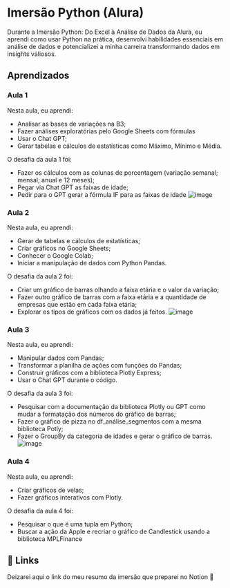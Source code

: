 
# Imersão Python (Alura)

Durante a Imersão Python: Do Excel à Análise de Dados da Alura, eu aprendi como usar Python na prática, desenvolvi habilidades essenciais em análise de dados e potencializei a minha carreira transformando dados em insights valiosos.
## Aprendizados

### Aula 1 
Nesta aula, eu aprendi:
- Analisar as bases de variações na B3;
- Fazer análises exploratórias pelo Google Sheets com fórmulas
- Usar o Chat GPT;
- Gerar tabelas e cálculos de estatísticas como Máximo, Mínimo e Média.

O desafia da aula 1 foi:
- Fazer os cálculos com as colunas de porcentagem (variação semanal; mensal; anual e 12 meses);
- Pegar via Chat GPT as faixas de idade;
- Pedir para o GPT gerar a fórmula IF para as faixas de idade
![image](https://github.com/souzaamanda/imersao-python-alura/assets/80546584/4d9395bd-38af-4291-ad16-31d11c57a3d3)

### Aula 2
Nesta aula, eu aprendi:
- Gerar de tabelas e cálculos de estatísticas;
- Criar gráficos no Google Sheets;
- Conhecer o Google Colab;
- Iniciar a manipulação de dados com Python Pandas.

O desafia da aula 2 foi:
- Criar um gráfico de barras olhando a faixa etária e o valor da variação;
- Fazer outro gráfico de barras com a faixa etária e a quantidade de empresas que estão em cada faixa etária;
- Explorar os tipos de gráficos com os dados já feitos.
![image](https://github.com/souzaamanda/imersao-python-alura/assets/80546584/e122c0f3-d8c8-4932-af5b-347c58bd9ddf)


### Aula 3
Nesta aula, eu aprendi:
- Manipular dados com Pandas;
- Transformar a planilha de ações com funções do Pandas;
- Construir gráficos com a biblioteca Plotly Express;
- Usar o Chat GPT durante o código.

O desafia da aula 3 foi:
- Pesquisar com a documentação da biblioteca Plotly ou GPT como mudar a formatação dos números do gráfico de barras;
- Fazer o gráfico de pizza no df_análise_segmentos com a mesma biblioteca Potly;
- Fazer o GroupBy da categoria de idades e gerar o gráfico de barras.
![image](https://github.com/souzaamanda/imersao-python-alura/assets/80546584/b847a88e-cae3-44a9-9603-3276db4dea68)

### Aula 4
Nesta aula, eu aprendi:
- Criar gráficos de velas;
- Fazer gráficos interativos com Plotly.

O desafia da aula 4 foi:
- Pesquisar o que é uma tupla em Python;
- Buscar a ação da Apple e recriar o gráfico de Candlestick usando a biblioteca MPLFinance

## 🔗 Links
Deizarei aqui o link do meu resumo da imersão que preparei no Notion 📔




